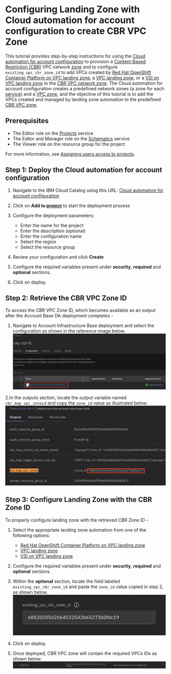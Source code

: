 
# Configuring Landing Zone with Cloud automation for account configuration to create CBR VPC Zone

This tutorial provides step-by-step instructions for using the [Cloud automation for account configuration](https://cloud.ibm.com/catalog/7a4d68b4-cf8b-40cd-a3d1-f49aff526eb3/architecture/deploy-arch-ibm-account-infra-base-63641cec-6093-4b4f-b7b0-98d2f4185cd6-global?kind=terraform&format=terraform&version=93c7f855-881d-459b-8999-4567a4883f57-global) to provision a [Context-Based Restriction (CBR)](https://cloud.ibm.com/docs/account?topic=account-context-restrictions-whatis) VPC network [zone](https://cloud.ibm.com/docs/account?topic=account-context-restrictions-whatis#network-zones-whatis) and to configure `existing_vpc_cbr_zone_id` to add VPCs created by [Red Hat OpenShift Container Platform on VPC landing zone](https://cloud.ibm.com/catalog/architecture/deploy-arch-ibm-slz-ocp-95fccffc-ae3b-42df-b6d9-80be5914d852-global), a [VPC landing zone](https://cloud.ibm.com/catalog/architecture/deploy-arch-ibm-slz-vpc-9fc0fa64-27af-4fed-9dce-47b3640ba739-global), or a [VSI on VPC landing zone](https://cloud.ibm.com/catalog/architecture/deploy-arch-ibm-slz-vsi-ef663980-4c71-4fac-af4f-4a510a9bcf68-global) to the [CBR VPC network zone](https://cloud.ibm.com/docs/account?topic=account-context-restrictions-whatis#vpc-attribute). The Cloud automation for account configuration creates a predefined network zones (a zone for each [service](https://github.com/terraform-ibm-modules/terraform-ibm-cbr/blob/main/modules/fscloud/README.md#input_zone_service_ref_list)) and a [VPC zone](https://github.com/terraform-ibm-modules/terraform-ibm-cbr/blob/main/modules/fscloud/README.md#input_zone_vpc_crn_list), and the objective of this tutorial is to add the VPCs created and managed by landing zone automation to the predefined [CBR VPC zone]((https://github.com/terraform-ibm-modules/terraform-ibm-cbr/blob/main/modules/fscloud/README.md#input_zone_vpc_crn_list)).


## Prerequisites
- The Editor role on the [Projects]((https://cloud.ibm.com/docs/secure-enterprise?topic=secure-enterprise-understanding-projects)) service
- The Editor and Manager role on the [Schematics](https://cloud.ibm.com/docs/schematics) service
- The Viewer role on the resource group for the project

For more information, see [Assigning users access to projects](https://cloud.ibm.com/docs/secure-enterprise?topic=secure-enterprise-access-project).

## Step 1: Deploy the Cloud automation for account configuration

1. Navigate to the IBM Cloud Catalog using this URL:
   [Cloud automation for account configuration](https://cloud.ibm.com/catalog/7a4d68b4-cf8b-40cd-a3d1-f49aff526eb3/architecture/deploy-arch-ibm-account-infra-base-63641cec-6093-4b4f-b7b0-98d2f4185cd6-global?kind=terraform&format=terraform&version=93c7f855-881d-459b-8999-4567a4883f57-global)

2. Click on **Add to [project](https://cloud.ibm.com/docs/secure-enterprise?topic=secure-enterprise-understanding-projects)** to start the deployment process

3. Configure the deployment parameters:
   - Enter the name for the project
   - Enter the description (optional)
   - Enter the configuration name
   - Select the region
   - Select the resource group

4. Review your configuration and click **Create**

5. Configure the required variables present under **security**, **required** and **optional** sections.

6. Click on deploy.

## Step 2: Retrieve the CBR VPC Zone ID

To access the CBR VPC Zone ID, which becomes available as an output after the Account Base DA deployment completes -

1. Navigate to Account Infrastructure Base deployment and select the configuration as shown in the reference image below.
![Projects Account Infrastructure Base Deployment](https://raw.githubusercontent.com/terraform-ibm-modules/terraform-ibm-landing-zone/main/reference-architectures/infra-base-deployed.png)

2.In the outputs section, locate the output variable named `cbr_map_vpc_zoneid` and copy the `zone_id` value as illustrated below.
![Projects Account Infrastructure Base Deployment CBR Zone VPC ID Output](https://raw.githubusercontent.com/terraform-ibm-modules/terraform-ibm-landing-zone/main/reference-architectures/infra-base-cbr-vpc-zone-id.png)

## Step 3:  Configure Landing Zone with the CBR Zone ID

To properly configure landing zone with the retrieved CBR Zone ID -

1. Select the appropriate landing zone automation from one of the following options:
   - [Red Hat OpenShift Container Platform on VPC landing zone](https://cloud.ibm.com/catalog/architecture/deploy-arch-ibm-slz-ocp-95fccffc-ae3b-42df-b6d9-80be5914d852-global)
   - [VPC landing zone](https://cloud.ibm.com/catalog/architecture/deploy-arch-ibm-slz-vpc-9fc0fa64-27af-4fed-9dce-47b3640ba739-global)
   - [VSI on VPC landing zone](https://cloud.ibm.com/catalog/architecture/deploy-arch-ibm-slz-vsi-ef663980-4c71-4fac-af4f-4a510a9bcf68-global)

2. Configure the required variables present under **security**, **required** and **optional** sections.

3. Within the **optional** section, locate the field labeled `existing_vpc_cbr_zone_id` and paste the `zone_id` value copied in step 2, as shown below.
![Adding CBR VPC Zone ID](https://raw.githubusercontent.com/terraform-ibm-modules/terraform-ibm-landing-zone/main/reference-architectures/existing_vpc_cbr_zone_id.png)

4. Click on deploy.

5. Once deployed, CBR VPC zone will contain the required VPCs IDs as shown below.
![CBR VPC zone containing required VPC IDs](https://raw.githubusercontent.com/terraform-ibm-modules/terraform-ibm-landing-zone/main/reference-architectures/cbr-vpc-zone.png)
